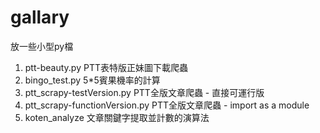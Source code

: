 # gallary
放一些小型py檔

1. ptt-beauty.py	PTT表特版正妹圖下載爬蟲
2. bingo_test.py  5*5賓果機率的計算
3. ptt_scrapy-testVersion.py  PTT全版文章爬蟲 - 直接可運行版
4. ptt_scrapy-functionVersion.py  PTT全版文章爬蟲 - import as a module
5. koten_analyze  文章關鍵字提取並計數的演算法
